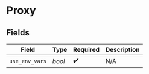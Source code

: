 # Proxy


## Fields

| Field              | Type               | Required           | Description        |
| ------------------ | ------------------ | ------------------ | ------------------ |
| `use_env_vars`     | *bool*             | :heavy_check_mark: | N/A                |